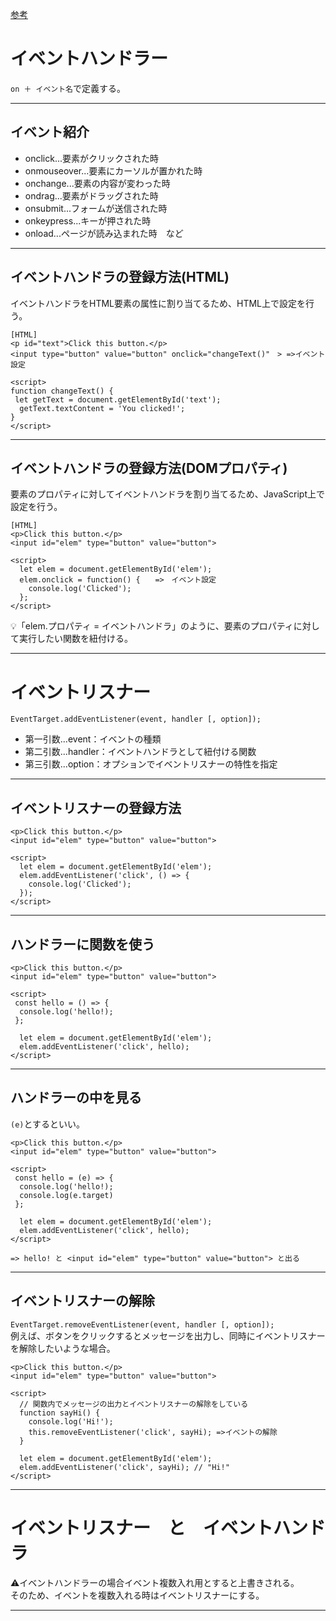 [参考](https://tcd-theme.com/2021/05/javascript-eventhandler.html)

# イベントハンドラー
`on ＋ イベント名`で定義する。
***

## イベント紹介
- onclick...要素がクリックされた時   
- onmouseover...要素にカーソルが置かれた時   
- onchange...要素の内容が変わった時    
- ondrag...要素がドラッグされた時    
- onsubmit...フォームが送信された時    
- onkeypress...キーが押された時   
- onload...ページが読み込まれた時　など
***

## イベントハンドラの登録方法(HTML)
イベントハンドラをHTML要素の属性に割り当てるため、HTML上で設定を行う。   
~~~
[HTML]
<p id="text">Click this button.</p>
<input type="button" value="button" onclick="changeText()"　> =>イベント設定　 

<script>
function changeText() {
 let getText = document.getElementById('text');
  getText.textContent = 'You clicked!';
}
</script>
~~~
***

## イベントハンドラの登録方法(DOMプロパティ)
要素のプロパティに対してイベントハンドラを割り当てるため、JavaScript上で設定を行う。
~~~
[HTML]
<p>Click this button.</p>
<input id="elem" type="button" value="button">

<script>
  let elem = document.getElementById('elem');
  elem.onclick = function() {　　=>　イベント設定
    console.log('Clicked'); 
  };
</script>
~~~
💡「elem.プロパティ = イベントハンドラ」のように、要素のプロパティに対して実行したい関数を紐付ける。
***

# イベントリスナー
`EventTarget.addEventListener(event, handler [, option]);`  
- 第一引数...event：イベントの種類
- 第二引数...handler：イベントハンドラとして紐付ける関数
- 第三引数...option：オプションでイベントリスナーの特性を指定
***

## イベントリスナーの登録方法
~~~
<p>Click this button.</p>
<input id="elem" type="button" value="button">

<script>
  let elem = document.getElementById('elem');
  elem.addEventListener('click', () => {
    console.log('Clicked'); 
  });
</script>
~~~
***

## ハンドラーに関数を使う
~~~
<p>Click this button.</p>
<input id="elem" type="button" value="button">

<script>
 const hello = () => {
  console.log('hello!);
 };

  let elem = document.getElementById('elem');
  elem.addEventListener('click', hello);
</script>
~~~
***

## ハンドラーの中を見る
`(e)`とするといい。
~~~
<p>Click this button.</p>
<input id="elem" type="button" value="button">

<script>
 const hello = (e) => {
  console.log('hello!);
  console.log(e.target)
 };

  let elem = document.getElementById('elem');
  elem.addEventListener('click', hello);
</script>

=> hello! と <input id="elem" type="button" value="button"> と出る
~~~
***

## イベントリスナーの解除
`EventTarget.removeEventListener(event, handler [, option]);`   
例えば、ボタンをクリックするとメッセージを出力し、同時にイベントリスナーを解除したいような場合。
~~~
<p>Click this button.</p>
<input id="elem" type="button" value="button">

<script>
  // 関数内でメッセージの出力とイベントリスナーの解除をしている
  function sayHi() {
    console.log('Hi!'); 
    this.removeEventListener('click', sayHi); =>イベントの解除
  }

  let elem = document.getElementById('elem');
  elem.addEventListener('click', sayHi); // "Hi!"
</script>
~~~
***

# イベントリスナー　と　イベントハンドラ 
⚠️イベントハンドラーの場合イベント複数入れ用とすると上書きされる。    
そのため、イベントを複数入れる時はイベントリスナーにする。   
***

